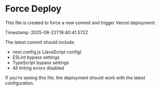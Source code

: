 # Force Deploy

This file is created to force a new commit and trigger Vercel deployment.

Timestamp: 2025-08-22T18:40:41.572Z

The latest commit should include:
- next.config.js (JavaScript config)
- ESLint bypass settings
- TypeScript bypass settings
- All linting errors disabled

If you're seeing this file, the deployment should work with the latest configuration.